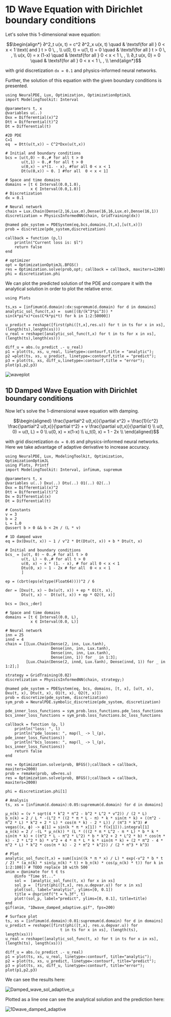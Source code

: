# 1D Wave Equation with Dirichlet boundary conditions

Let's solve this 1-dimensional wave equation:

```math
\begin{align*}
∂^2_t u(x, t) = c^2 ∂^2_x u(x, t) \quad & \textsf{for all } 0 < x < 1 \text{ and } t > 0 \, , \\
u(0, t) = u(1, t) = 0 \quad & \textsf{for all } t > 0 \, , \\
u(x, 0) = x (1-x)     \quad & \textsf{for all } 0 < x < 1 \, , \\
∂_t u(x, 0) = 0       \quad & \textsf{for all } 0 < x < 1 \, , \\
\end{align*}
```

with grid discretization `dx = 0.1` and physics-informed neural networks.

Further, the solution of this equation with the given boundary conditions is presented.

```@example wave
using NeuralPDE, Lux, Optimization, OptimizationOptimJL
import ModelingToolkit: Interval

@parameters t, x
@variables u(..)
Dxx = Differential(x)^2
Dtt = Differential(t)^2
Dt = Differential(t)

#2D PDE
C=1
eq  = Dtt(u(t,x)) ~ C^2*Dxx(u(t,x))

# Initial and boundary conditions
bcs = [u(t,0) ~ 0.,# for all t > 0
       u(t,1) ~ 0.,# for all t > 0
       u(0,x) ~ x*(1. - x), #for all 0 < x < 1
       Dt(u(0,x)) ~ 0. ] #for all  0 < x < 1]

# Space and time domains
domains = [t ∈ Interval(0.0,1.0),
           x ∈ Interval(0.0,1.0)]
# Discretization
dx = 0.1

# Neural network
chain = Lux.Chain(Dense(2,16,Lux.σ),Dense(16,16,Lux.σ),Dense(16,1))
discretization = PhysicsInformedNN(chain, GridTraining(dx))

@named pde_system = PDESystem(eq,bcs,domains,[t,x],[u(t,x)])
prob = discretize(pde_system,discretization)

callback = function (p,l)
    println("Current loss is: $l")
    return false
end

# optimizer
opt = OptimizationOptimJL.BFGS()
res = Optimization.solve(prob,opt; callback = callback, maxiters=1200)
phi = discretization.phi
```

We can plot the predicted solution of the PDE and compare it with the analytical solution in order to plot the relative error.

```@example wave
using Plots

ts,xs = [infimum(d.domain):dx:supremum(d.domain) for d in domains]
analytic_sol_func(t,x) =  sum([(8/(k^3*pi^3)) * sin(k*pi*x)*cos(C*k*pi*t) for k in 1:2:50000])

u_predict = reshape([first(phi([t,x],res.u)) for t in ts for x in xs],(length(ts),length(xs)))
u_real = reshape([analytic_sol_func(t,x) for t in ts for x in xs], (length(ts),length(xs)))

diff_u = abs.(u_predict .- u_real)
p1 = plot(ts, xs, u_real, linetype=:contourf,title = "analytic");
p2 =plot(ts, xs, u_predict, linetype=:contourf,title = "predict");
p3 = plot(ts, xs, diff_u,linetype=:contourf,title = "error");
plot(p1,p2,p3)
```

![waveplot](https://user-images.githubusercontent.com/12683885/101984293-74a7a380-3c91-11eb-8e78-72a50d88e3f8.png)

## 1D Damped Wave Equation with Dirichlet boundary conditions

Now let's solve the 1-dimensional wave equation with damping.

```math
\begin{aligned}
\frac{\partial^2 u(t,x)}{\partial x^2} = \frac{1}{c^2} \frac{\partial^2 u(t,x)}{\partial t^2} + v \frac{\partial u(t,x)}{\partial t} \\
u(t, 0) = u(t, L) = 0 \\
u(0, x) = x(1-x) \\
u_t(0, x) = 1 - 2x \\
\end{aligned}
```

with grid discretization `dx = 0.05` and physics-informed neural networks. Here we take advantage of adaptive derivative to increase accuracy.

```@example wave2
using NeuralPDE, Lux, ModelingToolkit, Optimization, OptimizationOptimJL
using Plots, Printf
import ModelingToolkit: Interval, infimum, supremum

@parameters t, x
@variables u(..) Dxu(..) Dtu(..) O1(..) O2(..)
Dxx = Differential(x)^2
Dtt = Differential(t)^2
Dx = Differential(x)
Dt = Differential(t)

# Constants
v = 3
b = 2
L = 1.0
@assert b > 0 && b < 2π / (L * v)

# 1D damped wave
eq = Dx(Dxu(t, x)) ~ 1 / v^2 * Dt(Dtu(t, x)) + b * Dtu(t, x)

# Initial and boundary conditions
bcs_ = [u(t, 0) ~ 0.,# for all t > 0
       u(t, L) ~ 0.,# for all t > 0
       u(0, x) ~ x * (1. - x), # for all 0 < x < 1
       Dtu(0, x) ~ 1 - 2x # for all  0 < x < 1
       ]

ep = (cbrt(eps(eltype(Float64))))^2 / 6

der = [Dxu(t, x) ~ Dx(u(t, x)) + ep * O1(t, x),
       Dtu(t, x) ~  Dt(u(t, x)) + ep * O2(t, x)]

bcs = [bcs_;der]

# Space and time domains
domains = [t ∈ Interval(0.0, L),
           x ∈ Interval(0.0, L)]

# Neural network
inn = 25
innd = 4
chain = [[Lux.Chain(Dense(2, inn, Lux.tanh),
                    Dense(inn, inn, Lux.tanh),
                    Dense(inn, inn, Lux.tanh),
                    Dense(inn, 1)) for _ in 1:3];
         [Lux.Chain(Dense(2, innd, Lux.tanh), Dense(innd, 1)) for _ in 1:2];]

strategy = GridTraining(0.02)
discretization = PhysicsInformedNN(chain, strategy;)

@named pde_system = PDESystem(eq, bcs, domains, [t, x], [u(t, x), Dxu(t, x), Dtu(t, x), O1(t, x), O2(t, x)])
prob = discretize(pde_system, discretization)
sym_prob = NeuralPDE.symbolic_discretize(pde_system, discretization)

pde_inner_loss_functions = sym_prob.loss_functions.pde_loss_functions
bcs_inner_loss_functions = sym_prob.loss_functions.bc_loss_functions

callback = function (p, l)
    println("loss: ", l)
    println("pde_losses: ", map(l_ -> l_(p), pde_inner_loss_functions))
    println("bcs_losses: ", map(l_ -> l_(p), bcs_inner_loss_functions))
    return false
end

res = Optimization.solve(prob, BFGS();callback = callback, maxiters=2000)
prob = remake(prob, u0=res.u)
res = Optimization.solve(prob, BFGS();callback = callback, maxiters=2000)

phi = discretization.phi[1]

# Analysis
ts, xs = [infimum(d.domain):0.05:supremum(d.domain) for d in domains]

μ_n(k) = (v * sqrt(4 * k^2 * π^2 - b^2 * L^2 * v^2)) / (2 * L)
b_n(k) = 2 / L * -(L^2 * ((2 * π * L - π) * k * sin(π * k) + ((π^2 - π^2 * L) * k^2 + 2 * L) * cos(π * k) - 2 * L)) / (π^3 * k^3) # vegas((x, ϕ) -> ϕ[1] = sin(k * π * x[1]) * f(x[1])).integral[1]
a_n(k) = 2 / -(L * μ_n(k)) * (L * (((2 * π * L^2 - π * L) * b * k * sin(π * k) + ((π^2 * L - π^2 * L^2) * b * k^2 + 2 * L^2 * b) * cos(π * k) - 2 * L^2 * b) * v^2 + 4 * π * L * k * sin(π * k) + (2 * π^2 - 4 * π^2 * L) * k^2 * cos(π * k) - 2 * π^2 * k^2)) / (2 * π^3 * k^3)

# Plot
analytic_sol_func(t,x) = sum([sin((k * π * x) / L) * exp(-v^2 * b * t / 2) * (a_n(k) * sin(μ_n(k) * t) + b_n(k) * cos(μ_n(k) * t)) for k in 1:2:100]) # TODO replace 10 with 500
anim = @animate for t ∈ ts
    @info "Time $t..."
    sol =  [analytic_sol_func(t, x) for x in xs]
    sol_p =  [first(phi([t,x], res.u.depvar.u)) for x in xs]
    plot(sol, label="analytic", ylims=[0, 0.1])
    title = @sprintf("t = %.3f", t)
    plot!(sol_p, label="predict", ylims=[0, 0.1], title=title)
end
gif(anim, "1Dwave_damped_adaptive.gif", fps=200)

# Surface plot
ts, xs = [infimum(d.domain):0.01:supremum(d.domain) for d in domains]
u_predict = reshape([first(phi([t,x], res.u.depvar.u)) for 
                        t in ts for x in xs], (length(ts), length(xs)))
u_real = reshape([analytic_sol_func(t, x) for t in ts for x in xs], (length(ts), length(xs)))

diff_u = abs.(u_predict .- u_real)
p1 = plot(ts, xs, u_real, linetype=:contourf, title="analytic");
p2 = plot(ts, xs, u_predict, linetype=:contourf, title="predict");
p3 = plot(ts, xs, diff_u, linetype=:contourf, title="error");
plot(p1,p2,p3)
```

We can see the results here:

![Damped_wave_sol_adaptive_u](https://user-images.githubusercontent.com/12683885/149665332-d4daf7d0-682e-4933-a2b4-34f403881afb.png)

Plotted as a line one can see the analytical solution and the prediction here:

![1Dwave_damped_adaptive](https://user-images.githubusercontent.com/12683885/149665327-69d04c01-2240-45ea-981e-a7b9412a3b58.gif)
